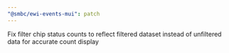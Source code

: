 ```yaml
---
"@smbc/ewi-events-mui": patch
---
```


Fix filter chip status counts to reflect filtered dataset instead of unfiltered data for accurate count display